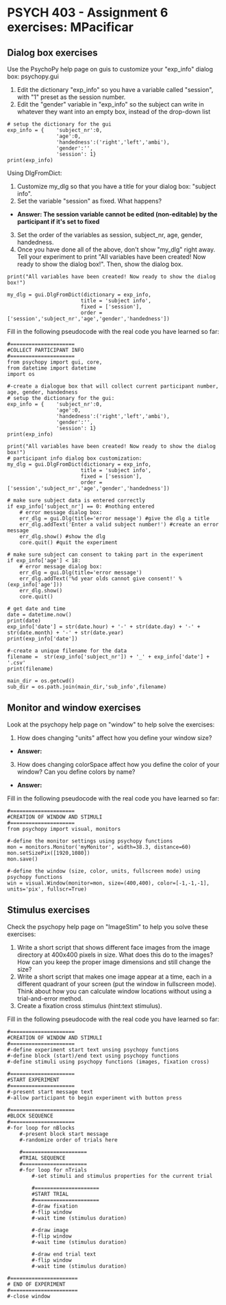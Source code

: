 # PSYCH 403 - Assignment 6 exercises: MPacificar

## Dialog box exercises
Use the PsychoPy help page on guis to customize your "exp_info" dialog box: psychopy.gui
1. Edit the dictionary "exp_info" so you have a variable called "session", with "1" preset as the session number.
2. Edit the "gender" variable in "exp_info" so the subject can write in whatever they want into an empty box, instead of the drop-down list
```
# setup the dictionary for the gui
exp_info = {    'subject_nr':0, 
                'age':0, 
                'handedness':('right','left','ambi'), 
                'gender':'',
                'session': 1}
print(exp_info)
```
Using DlgFromDict:
1. Customize my_dlg so that you have a title for your dialog box: "subject info".
2. Set the variable "session" as fixed. What happens?

- **Answer: The session variable cannot be edited (non-editable) by the participant if it's set to fixed**

3. Set the order of the variables as session, subject_nr, age, gender, handedness.
4. Once you have done all of the above, don't show "my_dlg" right away. Tell your experiment to print "All variables have been created! Now ready to show the dialog box!". Then, show the dialog box.
```
print("All variables have been created! Now ready to show the dialog box!") 

my_dlg = gui.DlgFromDict(dictionary = exp_info,
                        title = 'subject info',
                        fixed = ['session'],
                        order = ['session','subject_nr','age','gender','handedness'])
```
Fill in the following pseudocode with the real code you have learned so far:
```
#=====================
#COLLECT PARTICIPANT INFO
#=====================
from psychopy import gui, core, 
from datetime import datetime
import os

#-create a dialogue box that will collect current participant number, age, gender, handedness
# setup the dictionary for the gui:
exp_info = {    'subject_nr':0, 
                'age':0, 
                'handedness':('right','left','ambi'), 
                'gender':'',
                'session': 1}
print(exp_info)

print("All variables have been created! Now ready to show the dialog box!")
# participant info dialog box customization:
my_dlg = gui.DlgFromDict(dictionary = exp_info,
                        title = 'subject info',
                        fixed = ['session'],
                        order = ['session','subject_nr','age','gender','handedness'])

# make sure subject data is entered correctly
if exp_info['subject_nr'] == 0: #nothing entered
    # error message dialog box:
    err_dlg = gui.Dlg(title='error message') #give the dlg a title
    err_dlg.addText('Enter a valid subject number!') #create an error message
    err_dlg.show() #show the dlg
    core.quit() #quit the experiment
    
# make sure subject can consent to taking part in the experiment
if exp_info['age'] < 18:
    # error message dialog box:
    err_dlg = gui.Dlg(title='error message')
    err_dlg.addText('%d year olds cannot give consent!' % (exp_info['age']))
    err_dlg.show()
    core.quit()
    
# get date and time
date = datetime.now()
print(date)
exp_info['date'] = str(date.hour) + '-' + str(date.day) + '-' + str(date.month) + '-' + str(date.year)
print(exp_info['date'])

#-create a unique filename for the data
filename =  str(exp_info['subject_nr']) + '_' + exp_info['date'] + '.csv'
print(filename)

main_dir = os.getcwd() 
sub_dir = os.path.join(main_dir,'sub_info',filename)
```

## Monitor and window exercises

Look at the psychopy help page on "window" to help solve the exercises:
1. How does changing "units" affect how you define your window size?
- **Answer:**
3. How does changing colorSpace affect how you define the color of your window? Can you define colors by name?
- **Answer:**

Fill in the following pseudocode with the real code you have learned so far:
```
#=====================
#CREATION OF WINDOW AND STIMULI
#=====================
from psychopy import visual, monitors

#-define the monitor settings using psychopy functions
mon = monitors.Monitor('myMonitor', width=38.3, distance=60) 
mon.setSizePix([1920,1080])
mon.save()

#-define the window (size, color, units, fullscreen mode) using psychopy functions
win = visual.Window(monitor=mon, size=(400,400), color=[-1,-1,-1], units='pix', fullscr=True)
```

## Stimulus exercises
Check the psychopy help page on "ImageStim" to help you solve these exercises:
1. Write a short script that shows different face images from the image directory at 400x400 pixels in size. What does this do to the images? How can you keep the proper image dimensions and still change the size?
2. Write a short script that makes one image appear at a time, each in a different quadrant of your screen (put the window in fullscreen mode). Think about how you can calculate window locations without using a trial-and-error method.
3. Create a fixation cross stimulus (hint:text stimulus).

Fill in the following pseudocode with the real code you have learned so far:
```
#=====================
#CREATION OF WINDOW AND STIMULI
#=====================
#-define experiment start text unsing psychopy functions
#-define block (start)/end text using psychopy functions
#-define stimuli using psychopy functions (images, fixation cross)

#=====================
#START EXPERIMENT
#=====================
#-present start message text
#-allow participant to begin experiment with button press

#=====================
#BLOCK SEQUENCE
#=====================
#-for loop for nBlocks
    #-present block start message
    #-randomize order of trials here
    
    #=====================
    #TRIAL SEQUENCE
    #=====================    
    #-for loop for nTrials
        #-set stimuli and stimulus properties for the current trial
        
        #=====================
        #START TRIAL
        #=====================  
        #-draw fixation
        #-flip window
        #-wait time (stimulus duration)
        
        #-draw image
        #-flip window
        #-wait time (stimulus duration)
        
        #-draw end trial text
        #-flip window
        #-wait time (stimulus duration)
        
#======================
# END OF EXPERIMENT
#======================        
#-close window
```
